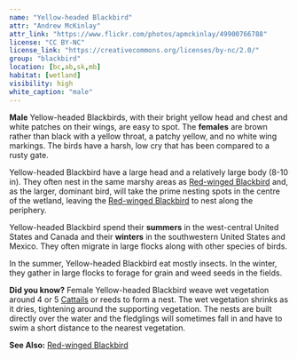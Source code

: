 ```yaml
---
name: "Yellow-headed Blackbird"
attr: "Andrew McKinlay"
attr_link: "https://www.flickr.com/photos/apmckinlay/49900766788"
license: "CC BY-NC"
license_link: "https://creativecommons.org/licenses/by-nc/2.0/"
group: "blackbird"
location: [bc,ab,sk,mb]
habitat: [wetland]
visibility: high 
white_caption: "male"
---
```

**Male** Yellow-headed Blackbirds, with their bright yellow head and chest and white patches on their wings, are easy to spot. The **females** are brown rather than black with a yellow throat, a patchy yellow, and no white wing markings. The birds have a harsh, low cry that has been compared to a rusty gate.

Yellow-headed Blackbird have a large head and a relatively large body (8-10 in). They often nest in the same marshy areas as [Red-winged Blackbird](/birds/redwing/) and, as the larger, dominant bird, will take the prime nesting spots in the centre of the wetland, leaving the [Red-winged Blackbird](/birds/redwing/) to nest along the periphery.

Yellow-headed Blackbird spend their **summers** in the west-central United States and Canada and their **winters** in the southwestern United States and Mexico. They often migrate in large flocks along with other species of birds.

In the summer, Yellow-headed Blackbird eat mostly insects. In the winter, they gather in large flocks to forage for grain and weed seeds in the fields.

**Did you know?** Female Yellow-headed Blackbird weave wet vegetation around 4 or 5 [Cattails](/plants/cattail/) or reeds to form a nest. The wet vegetation shrinks as it dries, tightening around the supporting vegetation. The nests are built directly over the water and the fledglings will sometimes fall in and have to swim a short distance to the nearest vegetation.

<!-- generated, do not edit -->
**See Also:**
[Red-winged Blackbird](/birds/redwing/)
